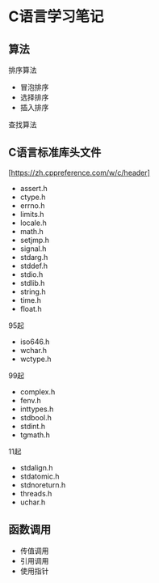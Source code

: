 # C语言学习笔记

## 算法

排序算法
- 冒泡排序
- 选择排序
- 插入排序

查找算法




## C语言标准库头文件

[https://zh.cppreference.com/w/c/header]

- assert.h
- ctype.h
- errno.h
- limits.h
- locale.h
- math.h
- setjmp.h
- signal.h
- stdarg.h
- stddef.h
- stdio.h
- stdlib.h
- string.h
- time.h
- float.h

95起

- iso646.h
- wchar.h
- wctype.h

99起

- complex.h
- fenv.h
- inttypes.h
- stdbool.h
- stdint.h
- tgmath.h

11起

- stdalign.h
- stdatomic.h
- stdnoreturn.h
- threads.h
- uchar.h

## 函数调用

- 传值调用
- 引用调用
- 使用指针




